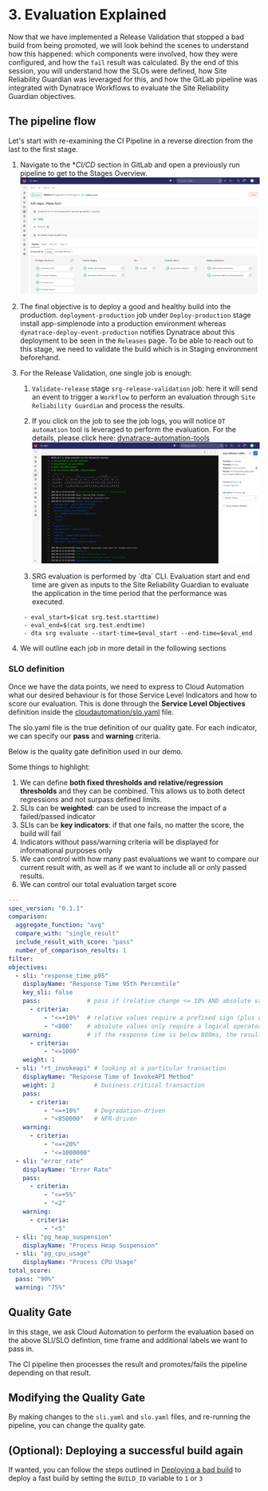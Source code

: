 # 3. Evaluation Explained

Now that we have implemented a Release Validation that stopped a bad build from being promoted, we will look behind the scenes to understand how this happened: which components were involved, how they were configured, and how the `fail` result was calculated. By the end of this session, you will understand how the SLOs were defined, how Site Reliability Guardian was leveraged for this, and how the GitLab pipeline was integrated with Dynatrace Workflows to evaluate the Site Reliability Guardian objectives.

## The pipeline flow
Let's start with re-examining the CI Pipeline in a reverse direction from the last to the first stage.

1. Navigate to the **CI/CD* section in GitLab and open a previously run pipeline to get to the Stages Overview.
    ![gitlab-cicd](assets/gitlab_cicd_pipeline.png)

2. The final objective is to deploy a good and healthy build into the production. `deployment-production` job under `Deploy-production` stage install app-simplenode into a production environment whereas `dynatrace-deploy-event-production` notifies Dynatrace about this deployment to be seen in the `Releases` page. 
To be able to reach out to this stage, we need to validate the build which is in Staging environment beforehand.

3. For the Release Validation, one single job is enough:
   1. `Validate-release` stage `srg-release-validation` job: here it will send an event to trigger a `Workflow` to perform an evaluation through `Site Reliability Guardian` and process the results. 
   2. If you click on the job to see the job logs, you will notice `DT automation` tool is leveraged to perform the evaluation. For the details, please click here: [dynatrace-automation-tools](https://github.com/dynatrace-ace/dynatrace-automation-tools/blob/10-feature-poc-srg-execute-evaluation/docs/Site-Reliability-Guardian/SRGAutomation.md)
      ![gitlab-cicd](assets/gitlab_cicd_pipeline_success_jobdetails_1.png)
      
   3. SRG evaluation is performed by ´dta´ CLI. Evaluation start and end time are given as inputs to the Site Reliability Guardian to evaluate the application in the time period that the performance was executed.
   ```
    - eval_start=$(cat srg.test.starttime)
    - eval_end=$(cat srg.test.endtime)
    - dta srg evaluate --start-time=$eval_start --end-time=$eval_end
    ```
3. We will outline each job in more detail in the following sections


### SLO definition
Once we have the data points, we need to express to Cloud Automation what our desired behaviour is for those Service Level Indicators and how to score our evaluation. This is done through the **Service Level Objectives** definition inside the [cloudautomation/slo.yaml](/../../cloudautomation/slo.yaml) file. 

The slo.yaml file is the true definition of our quality gate. For each indicator, we can specify our **pass** and **warning** criteria.

Below is the quality gate definition used in our demo.

Some things to highlight:

1. We can define **both fixed thresholds and relative/regression thresholds** and they can be combined. This allows us to both detect regressions and not surpass defined limits.
2. SLIs can be **weighted**: can be used to increase the impact of a failed/passed indicator
3. SLIs can be **key indicators**: if that one fails, no matter the score, the build will fail
4. Indicators without pass/warning criteria will be displayed for informational purposes only
5. We can control with how many past evaluations we want to compare our current result with, as well as if we want to include all or only passed results.
6. We can control our total evaluation target score

```yaml
---
spec_version: "0.1.1"
comparison:
  aggregate_function: "avg"
  compare_with: "single_result"
  include_result_with_score: "pass"
  number_of_comparison_results: 1
filter:
objectives:
  - sli: "response_time_p95"
    displayName: "Response Time 95th Percentile"
    key_sli: false
    pass:             # pass if (relative change <= 10% AND absolute value is < 600ms)
      - criteria:
          - "<=+10%"  # relative values require a prefixed sign (plus or minus)
          - "<800"    # absolute values only require a logical operator
    warning:          # if the response time is below 800ms, the result should be a warning
      - criteria:
          - "<=1000"
    weight: 1
  - sli: "rt_invokeapi" # looking at a particular transaction
    displayName: "Response Time of InvokeAPI Method"
    weight: 2           # business critical transaction
    pass:
      - criteria:
          - "<=+10%"    # Degradation-driven
          - "<850000"   # NFR-driven
    warning:
      - criteria:
          - "<=+20%"
          - "<=1000000"
  - sli: "error_rate"
    displayName: "Error Rate"
    pass:
      - criteria:
          - "<=+5%"
          - "<2"
    warning:
      - criteria:
          - "<5"
  - sli: "pg_heap_suspension"
    displayName: "Process Heap Suspension"
  - sli: "pg_cpu_usage"
    displayName: "Process CPU Usage"
total_score:
  pass: "90%"
  warning: "75%"
```

## Quality Gate
In this stage, we ask Cloud Automation to perform the evaluation based on the above SLI/SLO defintion, time frame and additional labels we want to pass in.

The CI pipeline then processes the result and promotes/fails the pipeline depending on that result.

## Modifying the Quality Gate
By making changes to the `sli.yaml` and `slo.yaml` files, and re-running the pipeline, you can change the quality gate.

## (Optional): Deploying a successful build again

If wanted, you can follow the steps outlined in [Deploying a bad build](03_02_Failed_Build.md#deploying-a-bad-build) to deploy a fast build by setting the `BUILD_ID` variable to `1` or `3`
